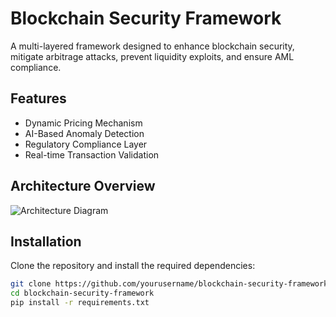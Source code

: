 # Blockchain Security Framework

A multi-layered framework designed to enhance blockchain security, mitigate arbitrage attacks, prevent liquidity exploits, and ensure AML compliance.

## Features
- Dynamic Pricing Mechanism
- AI-Based Anomaly Detection
- Regulatory Compliance Layer
- Real-time Transaction Validation

## Architecture Overview
![Architecture Diagram](docs/architecture_diagram.png)

## Installation
Clone the repository and install the required dependencies:
```bash
git clone https://github.com/yourusername/blockchain-security-framework.git
cd blockchain-security-framework
pip install -r requirements.txt
``` 

